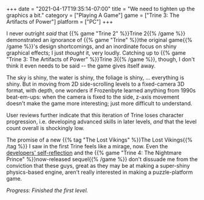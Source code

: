 +++
date = "2021-04-17T19:35:14-07:00"
title = "We need to tighten up the graphics a bit."
category = ["Playing A Game"]
game = ["Trine 3: The Artifacts of Power"]
platform = ["PC"]
+++

I never outright <i>said</i> that {{% game "Trine 2" %}}Trine 2{{% /game %}} demonstrated an ignorance of {{% game "Trine" %}}the original game{{% /game %}}'s design shortcomings, and an inordinate focus on shiny graphical effects; I just <i>thought</i> it, very loudly.  Catching up to {{% game "Trine 3: The Artifacts of Power" %}}Trine 3{{% /game %}}, though, I don't think it even needs to be said -- the game gives itself away.

The sky is shiny, the water is shiny, the foliage is shiny, ... everything is shiny.  But in moving from 2D side-scrolling levels to a fixed-camera 3D format, with depth, one wonders if Frozenbyte learned anything from 1990s beat-em-ups: when the camera is fixed to the side, z-axis movement doesn't make the game more interesting; just more difficult to understand.

User reviews further indicate that this iteration of Trine loses character progression, i.e. developing advanced skills in later levels, <i>and</i> that the level count overall is shockingly low.

The promise of a new {{% tag "The Lost Vikings" %}}The Lost Vikings{{% /tag %}} I saw in the first Trine feels like a mirage, now.  Even the <a href="https://steamcommunity.com/app/319910/discussions/0/528398719797223737/">developers' self-reflection</a> and the {{% game "Trine 4: The Nightmare Prince" %}}now-released sequel{{% /game %}} don't dissuade me from the conviction that these guys, great as they may be at making a super-shiny physics-based engine, aren't really interested in making a puzzle-platform game.

<i>Progress: Finished the first level.</i>
